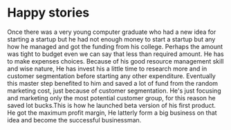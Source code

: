 # Happy stories

<p>Once there was a very young computer graduate who had a new idea for starting a startup but he had not enough money to start a startup but any how he managed and got the funding from his college. Perhaps the amount was tight to budget even we can say that less than required amount. He has to make expenses choices. Because of  his good resource management skill and wise nature, He has invest his a little time to research more and in customer segmentation before starting any other expenditure. Eventually this master step benefited to him and saved a lot of fund from the random marketing cost, just because of customer segmentation. He's just focusing and marketing only the most potential customer group, for this reason he saved lot bucks.This is how he launched beta version of his first product. He got the maximum profit margin, He latterly form a big business on that idea and become the successful businessman.</p>
